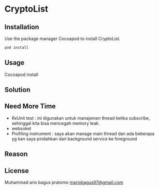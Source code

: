 # CryptoList


## Installation

Use the package manager Cocoapod to install CryptoList.

```bash
pod install
```

## Usage

Cocoapod install

## Solution


## Need More Time

+ RxUnit test : ini digunakan untuk manajemen thread ketika subscribe, sehinggal kita bisa mencegah memory leak.
+ websoket
+ Profiling instrument : saya akan manage main thread dan ada beberapa yg kan saya pindahkan dari background service ke foreground

## Reason


## License
Muhammad ario bagus pratomo mariobagus97@gmail.com
